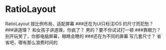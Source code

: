 # RatioLayout
RatioLayout 按比例布局，适配屏幕
###还在为UI只标注IOS 的尺寸而犯愁？
###讲道理？   和女孩子讲道理，你疯了？ 男的？要不你试试打一顿
###靠眼力？别开玩笑了，你那电脑屏幕，眼睛会瞎的
###还在为不同的屏幕 写几套尺寸？ 省省吧，哪有那么浪费时间的


